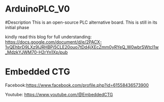 # ArduinoPLC_V0

#Description
This is an open-source PLC alternative board. This is still in its initial phase 

kindly read this blog for full understanding: https://docs.google.com/document/d/e/2PACX-1vQEhbrD9LXz9IJRHBPi5CLE20ouo7tDd4jXEcZmm0yRYeQ_W0wbrSWtcI1w_MdzkYJWM70-H2rYn1Xp/pub 

# Embedded CTG

Facebook:https://www.facebook.com/profile.php?id=61558436573900

Youtube: https://www.youtube.com/@EmbeddedCTG 
